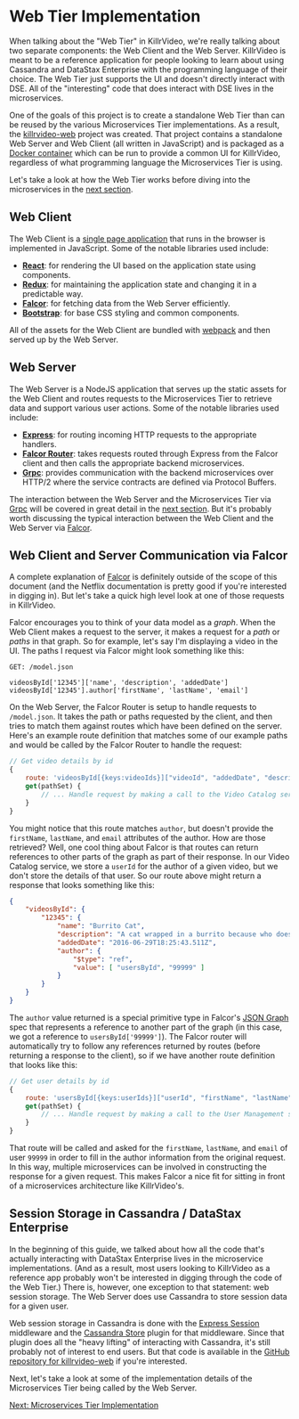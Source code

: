 # Web Tier Implementation

When talking about the "Web Tier" in KillrVideo, we're really talking about two separate
components: the Web Client and the Web Server. KillrVideo is meant to be a reference
application for people looking to learn about using Cassandra and DataStax Enterprise with
the programming language of their choice. The Web Tier just supports the UI and doesn't 
directly interact with DSE. All of the "interesting" code that does interact with DSE lives 
in the microservices.

One of the goals of this project is to create a standalone Web Tier than can be reused by
the various Microservices Tier implementations. As a result, the [killrvideo-web][killrvideo-web]
project was created. That project contains a standalone Web Server and Web Client (all 
written in JavaScript) and is packaged as a [Docker container](https://hub.docker.com/r/luketillman/killrvideo-web/)
which can be run to provide a common UI for KillrVideo, regardless of what programming
language the Microservices Tier is using. 

Let's take a look at how the Web Tier works before diving into the microservices in the
[next section][next].

## Web Client

The Web Client is a [single page application](https://en.wikipedia.org/wiki/Single-page_application)
that runs in the browser is implemented in JavaScript. Some of the notable libraries used
include:

- [**React**](https://facebook.github.io/react/): for rendering the UI based on the
application state using components.
- [**Redux**](http://redux.js.org/): for maintaining the application state and changing it
in a predictable way.
- [**Falcor**][falcor]: for fetching data from the Web Server
efficiently.
- [**Bootstrap**](http://getbootstrap.com/): for base CSS styling and common components.

All of the assets for the Web Client are bundled with [webpack](https://webpack.github.io/)
and then served up by the Web Server.

## Web Server

The Web Server is a NodeJS application that serves up the static assets for the Web Client
and routes requests to the Microservices Tier to retrieve data and support various user
actions. Some of the notable libraries used include:

- [**Express**](http://expressjs.com/): for routing incoming HTTP requests to the 
appropriate handlers.
- [**Falcor Router**](http://netflix.github.io/falcor/documentation/router.html): takes 
requests routed through Express from the Falcor client and then calls the appropriate 
backend microservices.
- [**Grpc**][grpc]: provides communication with the backend microservices over HTTP/2
where the service contracts are defined via Protocol Buffers.

The interaction between the Web Server and the Microservices Tier via [Grpc][grpc] will be
covered in great detail in the [next section][next]. But it's probably worth discussing the
typical interaction between the Web Client and the Web Server via [Falcor][falcor].

## Web Client and Server Communication via Falcor

A complete explanation of [Falcor][falcor] is definitely outside of the scope of this
document (and the Netflix documentation is pretty good if you're interested in digging in).
But let's take a quick high level look at one of those requests in KillrVideo.

Falcor encourages you to think of your data model as a *graph*. When the Web Client makes a 
request to the server, it makes a request for a *path* or *paths* in that graph. So for
example, let's say I'm displaying a video in the UI. The paths I request via Falcor might 
look something like this:

```
GET: /model.json

videosById['12345']['name', 'description', 'addedDate']
videosById['12345'].author['firstName', 'lastName', 'email']
```

On the Web Server, the Falcor Router is setup to handle requests to `/model.json`. It takes
the path or paths requested by the client, and then tries to match them against routes
which have been defined on the server. Here's an example route definition that matches some
of our example paths and would be called by the Falcor Router to handle the request:

```javascript
// Get video details by id
{
    route: 'videosById[{keys:videoIds}]["videoId", "addedDate", "description", "name", "author"]',
    get(pathSet) {
        // ... Handle request by making a call to the Video Catalog service via Grpc ...
    }
}
```

You might notice that this route matches `author`, but doesn't provide the `firstName`,
`lastName`, and `email` attributes of the author. How are those retrieved? Well, one cool
thing about Falcor is that routes can return references to other parts of the graph as part
of their response. In our Video Catalog service, we store a `userId` for the author of a 
given video, but we don't store the details of that user. So our route above might return a
response that looks something like this:

```json
{
    "videosById": {
        "12345": {
            "name": "Burrito Cat",
            "description": "A cat wrapped in a burrito because who doesn't love that?",
            "addedDate": "2016-06-29T18:25:43.511Z",
            "author": {
                "$type": "ref",
                "value": [ "usersById", "99999" ]
            }
        }
    }
}
```

The `author` value returned is a special primitive type in Falcor's [JSON Graph](http://netflix.github.io/falcor/documentation/jsongraph.html)
spec that represents a reference to another part of the graph (in this case, we got a 
reference to `usersById['99999']`). The Falcor router will automatically try to follow any
references returned by routes (before returning a response to the client), so if we have 
another route definition that looks like this:

```javascript
// Get user details by id
{
    route: 'usersById[{keys:userIds}]["userId", "firstName", "lastName", "email"]',
    get(pathSet) {
        // ... Handle request by making a call to the User Management service via Grpc ...
    }
}
```

That route will be called and asked for the `firstName`, `lastName`, and `email` of user
`99999` in order to fill in the author information from the original request. In this way,
multiple microservices can be involved in constructing the response for a given request.
This makes Falcor a nice fit for sitting in front of a microservices architecture like
KillrVideo's.

## Session Storage in Cassandra / DataStax Enterprise

In the beginning of this guide, we talked about how all the code that's actually
interacting with DataStax Enterprise lives in the microservice implementations. (And as a
result, most users looking to KillrVideo as a reference app probably won't be interested
in digging through the code of the Web Tier.) There is, however, one exception to that
statement: web session storage. The Web Server does use Cassandra to store session data
for a given user.

Web session storage in Cassandra is done with the [Express Session](https://github.com/expressjs/session) 
middleware and the [Cassandra Store](https://github.com/webcc/cassandra-store) plugin for
that middleware. Since that plugin does all the "heavy lifting" of interacting with
Cassandra, it's still probably not of interest to end users. But that code is available in
the [GitHub repository for killrvideo-web][killrvideo-web] if you're interested.

Next, let's take a look at some of the implementation details of the Microservices Tier 
being called by the Web Server.

[Next: Microservices Tier Implementation][next]


[next]: /docs/guides/microservices-tier/
[killrvideo-web]: https://github.com/killrvideo/killrvideo-web
[falcor]: http://netflix.github.io/falcor/
[grpc]: http://www.grpc.io/